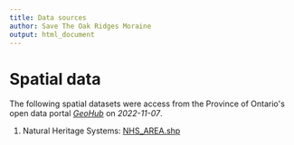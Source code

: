 ```yaml
---
title: Data sources
author: Save The Oak Ridges Moraine
output: html_document
---
```


# Spatial data
The following spatial datasets were access from the Province of Ontario's open data portal [*GeoHub*](https://geohub.lio.gov.on.ca/) on *2022-11-07*.

1. Natural Heritage Systems: [NHS_AREA.shp](https://geohub.lio.gov.on.ca/datasets/natural-heritage-system-area/)